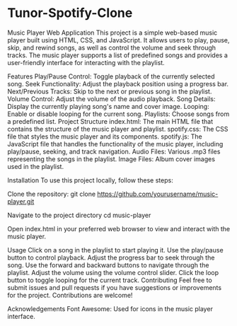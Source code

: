# Tunor-Spotify-Clone
Music Player Web Application
This project is a simple web-based music player built using HTML, CSS, and JavaScript. It allows users to play, pause, skip, and rewind songs, as well as control the volume and seek through tracks. The music player supports a list of predefined songs and provides a user-friendly interface for interacting with the playlist.

Features
Play/Pause Control: Toggle playback of the currently selected song.
Seek Functionality: Adjust the playback position using a progress bar.
Next/Previous Tracks: Skip to the next or previous song in the playlist.
Volume Control: Adjust the volume of the audio playback.
Song Details: Display the currently playing song's name and cover image.
Looping: Enable or disable looping for the current song.
Playlists: Choose songs from a predefined list.
Project Structure
index.html: The main HTML file that contains the structure of the music player and playlist.
spotify.css: The CSS file that styles the music player and its components.
spotify.js: The JavaScript file that handles the functionality of the music player, including play/pause, seeking, and track navigation.
Audio Files: Various .mp3 files representing the songs in the playlist.
Image Files: Album cover images used in the playlist.



Installation
To use this project locally, follow these steps:

Clone the repository:
git clone https://github.com/yourusername/music-player.git

Navigate to the project directory
cd music-player

Open index.html in your preferred web browser to view and interact with the music player.



Usage
Click on a song in the playlist to start playing it.
Use the play/pause button to control playback.
Adjust the progress bar to seek through the song.
Use the forward and backward buttons to navigate through the playlist.
Adjust the volume using the volume control slider.
Click the loop button to toggle looping for the current track.
Contributing
Feel free to submit issues and pull requests if you have suggestions or improvements for the project. Contributions are welcome!


Acknowledgements
Font Awesome: Used for icons in the music player interface.

